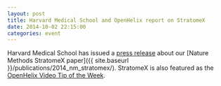 ```yaml
---
layout: post
title: Harvard Medical School and OpenHelix report on StratomeX
date: 2014-10-02 22:15:00
categories: event
---
```


Harvard Medical School has issued a [press release](http://hms.harvard.edu/news/pattern-recognition) about our [Nature Methods StratomeX paper]({{ site.baseurl }}/publications/2014_nm_stratomex/). StratomeX is also featured as the [OpenHelix Video Tip of the Week](http://blog.openhelix.eu/?p=19822). 

